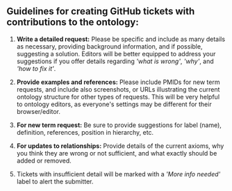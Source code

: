 
## Guidelines for creating GitHub tickets with contributions to the ontology:

1. **Write a detailed request:** Please be specific and include as many details as necessary, providing background information, and if possible, suggesting a solution. Editors will be better equipped to address your suggestions if you offer details regarding *'what is wrong'*, *'why'*, and *'how to fix it'*.

2. **Provide examples and references:** Please include PMIDs for new term requests, and include also screenshots, or URLs illustrating the current ontology structure for other types of requests. This will be very helpful to ontology editors, as everyone's settings may be different for their browser/editor. 

3. **For new term request:** Be sure to provide suggestions for label (name), definition, references, position in hierarchy, etc.

4. **For updates to relationships:** Provide details of the current axioms, why you think they are wrong or not sufficient, and what exactly should be added or removed.

5. Tickets with insufficient detail will be marked with a *'More info needed'* label to alert the submitter.
